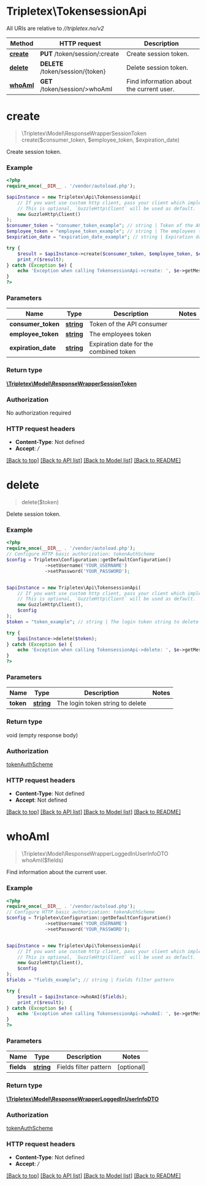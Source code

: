 # Tripletex\TokensessionApi

All URIs are relative to *//tripletex.no/v2*

Method | HTTP request | Description
------------- | ------------- | -------------
[**create**](TokensessionApi.md#create) | **PUT** /token/session/:create | Create session token.
[**delete**](TokensessionApi.md#delete) | **DELETE** /token/session/{token} | Delete session token.
[**whoAmI**](TokensessionApi.md#whoAmI) | **GET** /token/session/&gt;whoAmI | Find information about the current user.

# **create**
> \Tripletex\Model\ResponseWrapperSessionToken create($consumer_token, $employee_token, $expiration_date)

Create session token.

### Example
```php
<?php
require_once(__DIR__ . '/vendor/autoload.php');

$apiInstance = new Tripletex\Api\TokensessionApi(
    // If you want use custom http client, pass your client which implements `GuzzleHttp\ClientInterface`.
    // This is optional, `GuzzleHttp\Client` will be used as default.
    new GuzzleHttp\Client()
);
$consumer_token = "consumer_token_example"; // string | Token of the API consumer
$employee_token = "employee_token_example"; // string | The employees token
$expiration_date = "expiration_date_example"; // string | Expiration date for the combined token

try {
    $result = $apiInstance->create($consumer_token, $employee_token, $expiration_date);
    print_r($result);
} catch (Exception $e) {
    echo 'Exception when calling TokensessionApi->create: ', $e->getMessage(), PHP_EOL;
}
?>
```

### Parameters

Name | Type | Description  | Notes
------------- | ------------- | ------------- | -------------
 **consumer_token** | [**string**](../Model/.md)| Token of the API consumer |
 **employee_token** | [**string**](../Model/.md)| The employees token |
 **expiration_date** | [**string**](../Model/.md)| Expiration date for the combined token |

### Return type

[**\Tripletex\Model\ResponseWrapperSessionToken**](../Model/ResponseWrapperSessionToken.md)

### Authorization

No authorization required

### HTTP request headers

 - **Content-Type**: Not defined
 - **Accept**: */*

[[Back to top]](#) [[Back to API list]](../../README.md#documentation-for-api-endpoints) [[Back to Model list]](../../README.md#documentation-for-models) [[Back to README]](../../README.md)

# **delete**
> delete($token)

Delete session token.

### Example
```php
<?php
require_once(__DIR__ . '/vendor/autoload.php');
// Configure HTTP basic authorization: tokenAuthScheme
$config = Tripletex\Configuration::getDefaultConfiguration()
              ->setUsername('YOUR_USERNAME')
              ->setPassword('YOUR_PASSWORD');


$apiInstance = new Tripletex\Api\TokensessionApi(
    // If you want use custom http client, pass your client which implements `GuzzleHttp\ClientInterface`.
    // This is optional, `GuzzleHttp\Client` will be used as default.
    new GuzzleHttp\Client(),
    $config
);
$token = "token_example"; // string | The login token string to delete

try {
    $apiInstance->delete($token);
} catch (Exception $e) {
    echo 'Exception when calling TokensessionApi->delete: ', $e->getMessage(), PHP_EOL;
}
?>
```

### Parameters

Name | Type | Description  | Notes
------------- | ------------- | ------------- | -------------
 **token** | [**string**](../Model/.md)| The login token string to delete |

### Return type

void (empty response body)

### Authorization

[tokenAuthScheme](../../README.md#tokenAuthScheme)

### HTTP request headers

 - **Content-Type**: Not defined
 - **Accept**: Not defined

[[Back to top]](#) [[Back to API list]](../../README.md#documentation-for-api-endpoints) [[Back to Model list]](../../README.md#documentation-for-models) [[Back to README]](../../README.md)

# **whoAmI**
> \Tripletex\Model\ResponseWrapperLoggedInUserInfoDTO whoAmI($fields)

Find information about the current user.

### Example
```php
<?php
require_once(__DIR__ . '/vendor/autoload.php');
// Configure HTTP basic authorization: tokenAuthScheme
$config = Tripletex\Configuration::getDefaultConfiguration()
              ->setUsername('YOUR_USERNAME')
              ->setPassword('YOUR_PASSWORD');


$apiInstance = new Tripletex\Api\TokensessionApi(
    // If you want use custom http client, pass your client which implements `GuzzleHttp\ClientInterface`.
    // This is optional, `GuzzleHttp\Client` will be used as default.
    new GuzzleHttp\Client(),
    $config
);
$fields = "fields_example"; // string | Fields filter pattern

try {
    $result = $apiInstance->whoAmI($fields);
    print_r($result);
} catch (Exception $e) {
    echo 'Exception when calling TokensessionApi->whoAmI: ', $e->getMessage(), PHP_EOL;
}
?>
```

### Parameters

Name | Type | Description  | Notes
------------- | ------------- | ------------- | -------------
 **fields** | [**string**](../Model/.md)| Fields filter pattern | [optional]

### Return type

[**\Tripletex\Model\ResponseWrapperLoggedInUserInfoDTO**](../Model/ResponseWrapperLoggedInUserInfoDTO.md)

### Authorization

[tokenAuthScheme](../../README.md#tokenAuthScheme)

### HTTP request headers

 - **Content-Type**: Not defined
 - **Accept**: */*

[[Back to top]](#) [[Back to API list]](../../README.md#documentation-for-api-endpoints) [[Back to Model list]](../../README.md#documentation-for-models) [[Back to README]](../../README.md)

